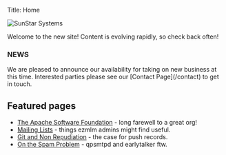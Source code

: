 Title: Home

![SunStar Systems](/images/sunstarlogowhole.png)

Welcome to the new site!  Content is evolving rapidly, so check back often!

<div class="panel panel-warning">
   <div class="panel-heading">
     <h3 class="panel-title">NEWS</h3>
   </div>
   <div class="panel-body">
We are pleased to announce our availability for taking on new business at this time.
Interested parties please see our [Contact Page](/contact) to get in touch.
   </div>
</div>

## Featured pages

- [The Apache Software Foundation](/clients/apache) - long farewell to a great org!
- [Mailing Lists](/essays/mailing-lists) - things ezmlm admins might find useful.
- [Git and Non Repudiation](/essays/git-and-non-repudiation) - the case for push records.
- [On the Spam Problem](/essays/spam) - qpsmtpd and earlytalker ftw.
